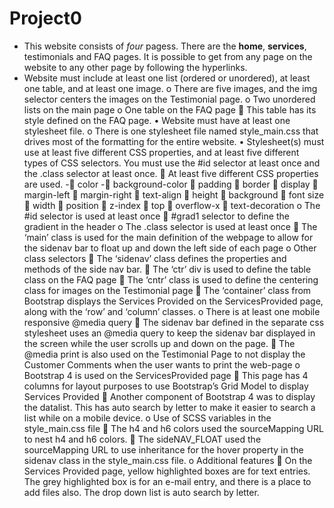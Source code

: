 #   Project0
*	This website consists of *four* pagess.  There are the **home**, **services**, testimonials and FAQ pages.  It is possible to get from any page on the website to any other page by following the hyperlinks.
*	Website must include at least one list (ordered or unordered), at least one table, and at least one image.
o	There are five images, and the img selector centers the images on the Testimonial page.
o	Two unordered lists on the main page
o	One table on the FAQ page
	This table has its style defined on the FAQ page.
•	Website must have at least one stylesheet file.
o	There is one stylesheet file named style_main.css that drives most of the formatting for the entire website.
•	Stylesheet(s) must use at least five different CSS properties, and at least five different types of CSS selectors.  You must use the #id selector at least once and the .class selector at least once.
	At least five different CSS properties are used.
-	color
-	background-color
	padding
	border
	display
	margin-left
	margin-right
	text-align
	height
	background
	font size
	width
	position
	z-index
	top
	overflow-x
	text-decoration
o	The #id selector is used at least once
	#grad1 selector to define the gradient in the header
o	The  .class selector is used at least once
	The ‘main’ class is used for the main definition of the webpage to allow for the sidenav bar to float up and down the left side of each page
o	Other class selectors
	The ‘sidenav’ class defines the properties and methods of the side nav bar.
	The ‘ctr’ div is used to define the table class on the FAQ page
	The ‘cntr’ class is used to define the centering class for images on the Testimonial page
	The ‘container’ class from Bootstrap displays the Services Provided on the ServicesProvided page, along with the ‘row’ and ‘column’ classes.
o	There is at least one mobile responsive @media query
	The sidenav bar defined in the separate css stylesheet uses an @media query to keep the sidenav bar displayed in the screen while the user scrolls up and down on the page.
	The @media print is also used on the Testimonial Page to not display the Customer Comments when the user wants to print the web-page
o	Bootstrap 4 is used on the ServicesProvided page
	This page has 4 columns for layout purposes to use Bootstrap’s Grid Model to display Services Provided
	Another component of Bootstrap 4 was to display the datalist.  This has auto search by letter to make it easier to search a list while on a mobile device.
o	Use of SCSS variables in the style_main.css file
	The h4 and h6 colors used the sourceMapping URL to nest h4 and h6 colors.
	The sideNAV_FLOAT used the sourceMapping URL to use inheritance for the hover property in the sidenav class in the style_main.css file.
o	Additional features
	On the Services Provided page, yellow highlighted boxes are for text entries.  The grey highlighted box is for an e-mail entry, and there is a place to add files also.  The drop down list is auto search by letter.
